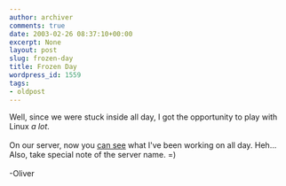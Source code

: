 ```yaml
---
author: archiver
comments: true
date: 2003-02-26 08:37:10+00:00
excerpt: None
layout: post
slug: frozen-day
title: Frozen Day
wordpress_id: 1559
tags:
- oldpost
---
```


Well, since we were stuck inside all day, I got the opportunity to play with Linux <i>a lot</i>.<br /><br />On our server, now you <a href="http://baghat.sytes.net">can see</a> what I've been working on all day. Heh... Also, take special note of the server name. =)<br /><br />-Oliver